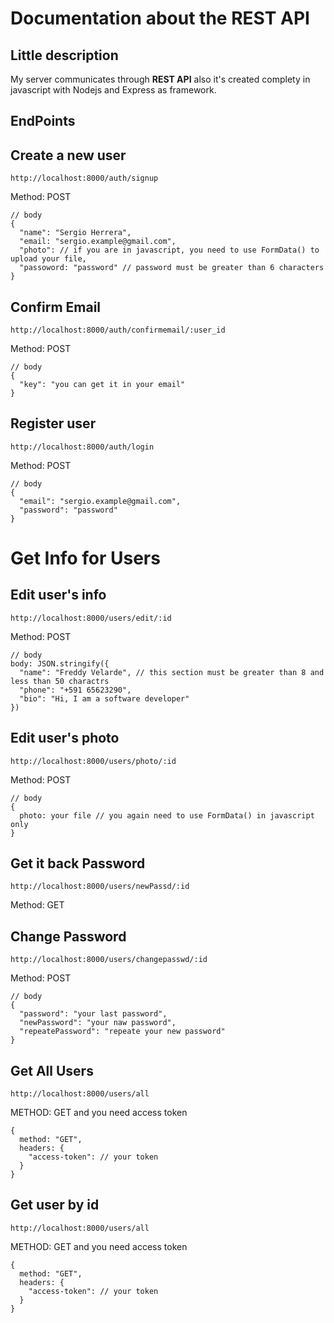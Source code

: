 # Documentation about the REST API
<!-- This a challenge from: [Dev Challenge] (https://devchallenges.io/challenges/N1fvBjQfhlkctmwj1tnw) -->

## Little description
My server communicates through **REST API** also it's created complety in javascript with Nodejs and Express as framework.

## EndPoints

## Create a new user

    http://localhost:8000/auth/signup 
    
Method: POST
    
    // body
    {
      "name": "Sergio Herrera",
      "email: "sergio.example@gmail.com",
      "photo": // if you are in javascript, you need to use FormData() to upload your file,
      "passoword: "password" // password must be greater than 6 characters
    }

## Confirm Email

    http://localhost:8000/auth/confirmemail/:user_id
    
Method: POST
    
    // body
    {
      "key": "you can get it in your email"
    }

## Register user

    http://localhost:8000/auth/login 
    
Method: POST
    
    // body
    {
      "email": "sergio.example@gmail.com",
      "password": "password"
    }

# Get Info for Users

## Edit user's info

    http://localhost:8000/users/edit/:id
    
Method: POST
    
    // body
    body: JSON.stringify({
      "name": "Freddy Velarde", // this section must be greater than 8 and less than 50 charactrs
      "phone": "+591 65623290",
      "bio": "Hi, I am a software developer" 
    })
    

## Edit user's photo

    http://localhost:8000/users/photo/:id
    
Method: POST
    
    // body
    {
      photo: your file // you again need to use FormData() in javascript only 
    }

## Get it back Password 

    http://localhost:8000/users/newPassd/:id
    
Method: GET

## Change Password

    http://localhost:8000/users/changepasswd/:id
    
Method: POST
    
    // body
    {
      "password": "your last password",
      "newPassword": "your naw password",
      "repeatePassword": "repeate your new password"
    }

## Get All Users

    http://localhost:8000/users/all

METHOD: GET  and you need access token

    {
      method: "GET",
      headers: {
        "access-token": // your token
      }
    }

## Get user by id 

    http://localhost:8000/users/all

METHOD: GET  and you need access token

    {
      method: "GET",
      headers: {
        "access-token": // your token
      }
    }


